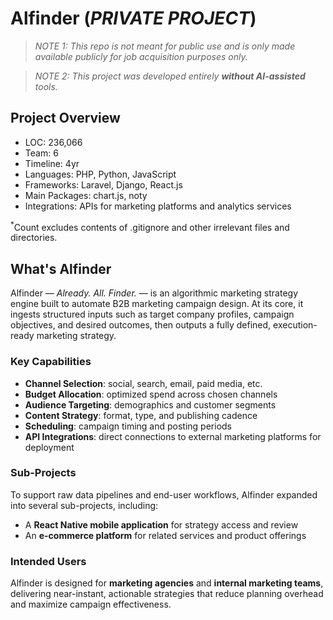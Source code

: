 # Alfinder (_PRIVATE PROJECT_)

> _NOTE 1: This repo is not meant for public use and is only made available publicly for job acquisition purposes only._

> _NOTE 2: This project was developed entirely __without AI-assisted__ tools._

**Project Overview**
---
- LOC: 236,066
- Team: 6
- Timeline: 4yr
- Languages: PHP, Python, JavaScript
- Frameworks: Laravel, Django, React.js
- Main Packages: chart.js, noty
- Integrations: APIs for marketing platforms and analytics services  

<sup>*</sup>Count excludes contents of .gitignore and other irrelevant files and directories.

**What's Alfinder**
---

Alfinder — *Already. All. Finder.* — is an algorithmic marketing strategy engine built to automate B2B marketing campaign design. At its core, it ingests structured inputs such as target company profiles, campaign objectives, and desired outcomes, then outputs a fully defined, execution-ready marketing strategy.  

### Key Capabilities
- **Channel Selection**: social, search, email, paid media, etc.  
- **Budget Allocation**: optimized spend across chosen channels  
- **Audience Targeting**: demographics and customer segments  
- **Content Strategy**: format, type, and publishing cadence  
- **Scheduling**: campaign timing and posting periods  
- **API Integrations**: direct connections to external marketing platforms for deployment  

### Sub-Projects
To support raw data pipelines and end-user workflows, Alfinder expanded into several sub-projects, including:  
- A **React Native mobile application** for strategy access and review  
- An **e-commerce platform** for related services and product offerings  

### Intended Users
Alfinder is designed for **marketing agencies** and **internal marketing teams**, delivering near-instant, actionable strategies that reduce planning overhead and maximize campaign effectiveness.
